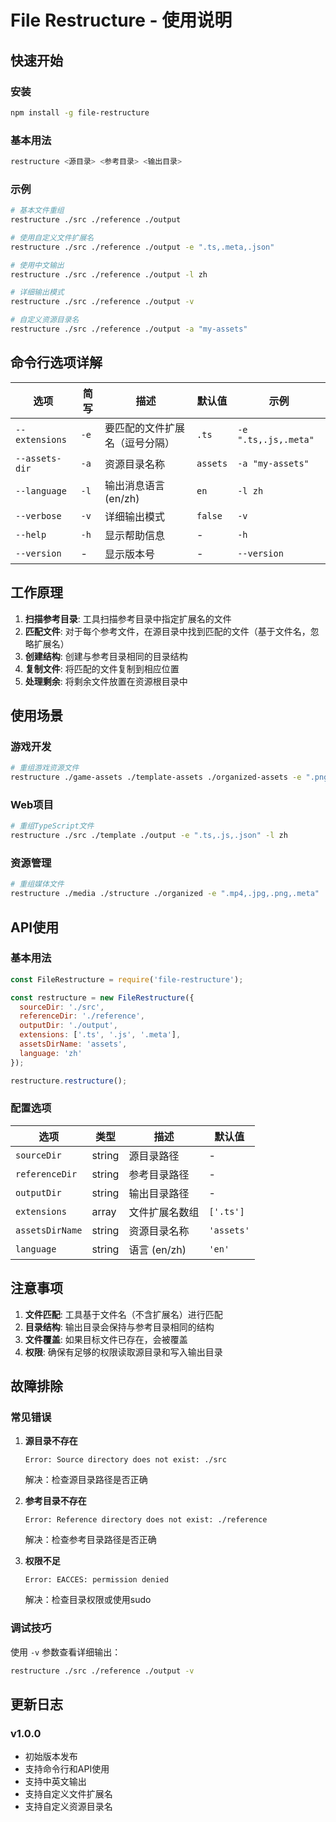 # File Restructure - 使用说明

## 快速开始

### 安装

```bash
npm install -g file-restructure
```

### 基本用法

```bash
restructure <源目录> <参考目录> <输出目录>
```

### 示例

```bash
# 基本文件重组
restructure ./src ./reference ./output

# 使用自定义文件扩展名
restructure ./src ./reference ./output -e ".ts,.meta,.json"

# 使用中文输出
restructure ./src ./reference ./output -l zh

# 详细输出模式
restructure ./src ./reference ./output -v

# 自定义资源目录名
restructure ./src ./reference ./output -a "my-assets"
```

## 命令行选项详解

| 选项 | 简写 | 描述 | 默认值 | 示例 |
|------|------|------|--------|------|
| `--extensions` | `-e` | 要匹配的文件扩展名（逗号分隔） | `.ts` | `-e ".ts,.js,.meta"` |
| `--assets-dir` | `-a` | 资源目录名称 | `assets` | `-a "my-assets"` |
| `--language` | `-l` | 输出消息语言 (en/zh) | `en` | `-l zh` |
| `--verbose` | `-v` | 详细输出模式 | `false` | `-v` |
| `--help` | `-h` | 显示帮助信息 | - | `-h` |
| `--version` | - | 显示版本号 | - | `--version` |

## 工作原理

1. **扫描参考目录**: 工具扫描参考目录中指定扩展名的文件
2. **匹配文件**: 对于每个参考文件，在源目录中找到匹配的文件（基于文件名，忽略扩展名）
3. **创建结构**: 创建与参考目录相同的目录结构
4. **复制文件**: 将匹配的文件复制到相应位置
5. **处理剩余**: 将剩余文件放置在资源根目录中

## 使用场景

### 游戏开发
```bash
# 重组游戏资源文件
restructure ./game-assets ./template-assets ./organized-assets -e ".png,.jpg,.meta"
```

### Web项目
```bash
# 重组TypeScript文件
restructure ./src ./template ./output -e ".ts,.js,.json" -l zh
```

### 资源管理
```bash
# 重组媒体文件
restructure ./media ./structure ./organized -e ".mp4,.jpg,.png,.meta"
```

## API使用

### 基本用法

```javascript
const FileRestructure = require('file-restructure');

const restructure = new FileRestructure({
  sourceDir: './src',
  referenceDir: './reference',
  outputDir: './output',
  extensions: ['.ts', '.js', '.meta'],
  assetsDirName: 'assets',
  language: 'zh'
});

restructure.restructure();
```

### 配置选项

| 选项 | 类型 | 描述 | 默认值 |
|------|------|------|--------|
| `sourceDir` | string | 源目录路径 | - |
| `referenceDir` | string | 参考目录路径 | - |
| `outputDir` | string | 输出目录路径 | - |
| `extensions` | array | 文件扩展名数组 | `['.ts']` |
| `assetsDirName` | string | 资源目录名称 | `'assets'` |
| `language` | string | 语言 (en/zh) | `'en'` |

## 注意事项

1. **文件匹配**: 工具基于文件名（不含扩展名）进行匹配
2. **目录结构**: 输出目录会保持与参考目录相同的结构
3. **文件覆盖**: 如果目标文件已存在，会被覆盖
4. **权限**: 确保有足够的权限读取源目录和写入输出目录

## 故障排除

### 常见错误

1. **源目录不存在**
   ```
   Error: Source directory does not exist: ./src
   ```
   解决：检查源目录路径是否正确

2. **参考目录不存在**
   ```
   Error: Reference directory does not exist: ./reference
   ```
   解决：检查参考目录路径是否正确

3. **权限不足**
   ```
   Error: EACCES: permission denied
   ```
   解决：检查目录权限或使用sudo

### 调试技巧

使用 `-v` 参数查看详细输出：
```bash
restructure ./src ./reference ./output -v
```

## 更新日志

### v1.0.0
- 初始版本发布
- 支持命令行和API使用
- 支持中英文输出
- 支持自定义文件扩展名
- 支持自定义资源目录名 